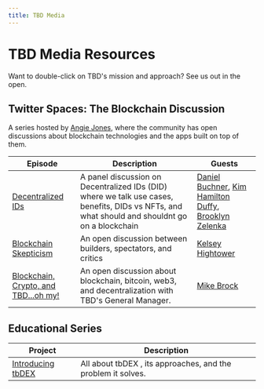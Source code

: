 ```yaml
---
title: TBD Media
---
```


# TBD Media Resources

Want to double-click on TBD's mission and approach? See us out in the open.

## Twitter Spaces: The Blockchain Discussion

A series hosted by [Angie Jones](https://twitter.com/techgirl1908), where the community has open discussions about blockchain technologies and the apps built on top of them.

| Episode | Description | Guests |
| ------- | ----------- | ------ | 
| [Decentralized IDs](media/twitter_spaces/030224_decentralized_ids_panel.mp3)     | A panel discussion on Decentralized IDs (DID) where we talk use cases, benefits, DIDs vs NFTs, and what should and shouldnt go on a blockchain | [Daniel Buchner](https://twitter.com/csuwildcat), [Kim Hamilton Duffy](https://twitter.com/kimdhamilton), [Brooklyn Zelenka](https://twitter.com/expede) |
| [Blockchain Skepticism](media/twitter_spaces/021822_blockchain_skepticism_kelseyhightower.mp3)     | An open discussion between builders, spectators, and critics | [Kelsey Hightower](https://twitter.com/kelseyhightower) |
| [Blockchain, Crypto, and TBD...oh my!](media/twitter_spaces/020422_blockchain_crypto_tbd_mikebrock.mp3)     | An open discussion about blockchain, bitcoin, web3, and decentralization with TBD's General Manager. | [Mike Brock](https://twitter.com/brockm) |

## Educational Series

| Project                                                  | Description                                                                    |
| -------------------------------------------------------- | ------------------------------------------------------------------------------ |
| [Introducing tbDEX](https://tbd54566975.ghost.io/introducing-tbdex/)     | All about tbDEX , its approaches, and the problem it solves.
